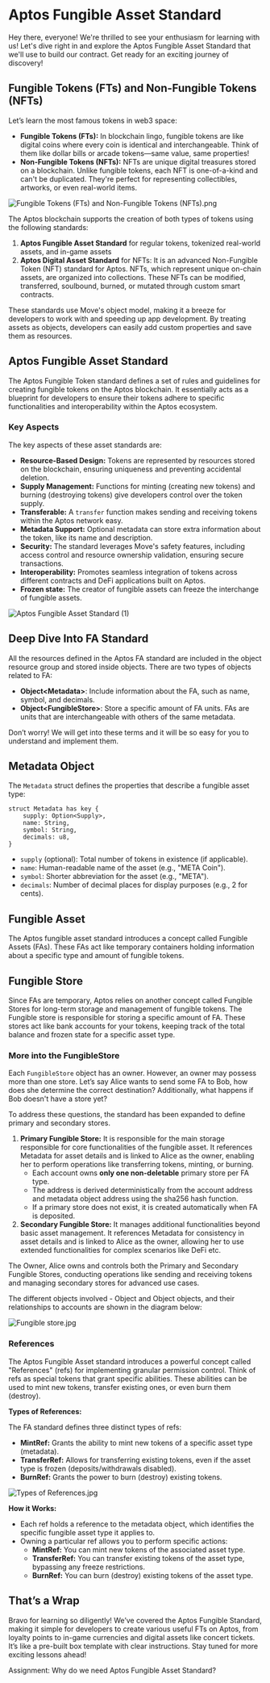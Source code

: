 # Aptos Fungible Asset Standard

Hey there, everyone! We're thrilled to see your enthusiasm for learning with us! Let's dive right in and explore the Aptos Fungible Asset Standard that we'll use to build our contract. Get ready for an exciting journey of discovery!

## Fungible Tokens (FTs) and Non-Fungible Tokens (NFTs)

Let’s learn the most famous tokens in web3 space:

- **Fungible Tokens (FTs):** In blockchain lingo, fungible tokens are like digital coins where every coin is identical and interchangeable. Think of them like dollar bills or arcade tokens—same value, same properties!
- **Non-Fungible Tokens (NFTs):** NFTs are unique digital treasures stored on a blockchain. Unlike fungible tokens, each NFT is one-of-a-kind and can't be duplicated. They're perfect for representing collectibles, artworks, or even real-world items.

![Fungible Tokens (FTs) and Non-Fungible Tokens (NFTs).png](https://github.com/0xmetaschool/Learning-Projects/blob/main/assests_for_all/assets-for-aptos-c3/Section%201%20Getting%20Started/Lesson%202%20Aptos%20Fungible%20Asset%20Standard/Fungible_Tokens_(FTs)_and_Non-Fungible_Tokens_(NFTs).png?raw=true)

The Aptos blockchain supports the creation of both types of tokens using the following standards:

1. **Aptos Fungible Asset Standard** for regular tokens, tokenized real-world assets, and in-game assets
2. **Aptos Digital Asset Standard** for NFTs: It is an advanced Non-Fungible Token (NFT) standard for Aptos. NFTs, which represent unique on-chain assets, are organized into collections. These NFTs can be modified, transferred, soulbound, burned, or mutated through custom smart contracts.

These standards use Move's object model, making it a breeze for developers to work with and speeding up app development. By treating assets as objects, developers can easily add custom properties and save them as resources.

## Aptos Fungible Asset Standard

The Aptos Fungible Token standard defines a set of rules and guidelines for creating fungible tokens on the Aptos blockchain. It essentially acts as a blueprint for developers to ensure their tokens adhere to specific functionalities and interoperability within the Aptos ecosystem.

### Key Aspects

The key aspects of these asset standards are:

- **Resource-Based Design:** Tokens are represented by resources stored on the blockchain, ensuring uniqueness and preventing accidental deletion.
- **Supply Management:** Functions for minting (creating new tokens) and burning (destroying tokens) give developers control over the token supply.
- **Transferable:** A `transfer` function makes sending and receiving tokens within the Aptos network easy.
- **Metadata Support:** Optional metadata can store extra information about the token, like its name and description.
- **Security:** The standard leverages Move's safety features, including access control and resource ownership validation, ensuring secure transactions.
- **Interoperability:** Promotes seamless integration of tokens across different contracts and DeFi applications built on Aptos.
- **Frozen state:** The creator of fungible assets can freeze the interchange of fungible assets. 

![Aptos Fungible Asset Standard (1)](https://github.com/user-attachments/assets/abebf2fa-a121-4007-b881-441d70405d46)


## Deep Dive Into FA Standard

All the resources defined in the Aptos FA standard are included in the object resource group and stored inside objects. There are two types of objects related to FA:

- **Object\<Metadata\>**: Include information about the FA, such as name, symbol, and decimals.
- **Object\<FungibleStore\>**: Store a specific amount of FA units. FAs are units that are interchangeable with others of the same metadata.

Don’t worry! We will get into these terms and it will be so easy for you to understand and implement them. 

## Metadata Object

The `Metadata` struct defines the properties that describe a fungible asset type:

```
struct Metadata has key {
    supply: Option<Supply>,
    name: String,
    symbol: String,
    decimals: u8,
}
```

- `supply` (optional): Total number of tokens in existence (if applicable).
- `name`: Human-readable name of the asset (e.g., "META Coin").
- `symbol`: Shorter abbreviation for the asset (e.g., "META").
- `decimals`: Number of decimal places for display purposes (e.g., 2 for cents).

## Fungible Asset

The Aptos fungible asset standard introduces a concept called Fungible Assets (FAs). These FAs act like temporary containers holding information about a specific type and amount of fungible tokens.

## Fungible Store

Since FAs are temporary, Aptos relies on another concept called Fungible Stores for long-term storage and management of fungible tokens. The Fungible store is responsible for storing a specific amount of FA. These stores act like bank accounts for your tokens, keeping track of the total balance and frozen state for a specific asset type.

### More into the FungibleStore

Each `FungibleStore` object has an owner. However, an owner may possess more than one store. Let’s say Alice wants to send some FA to Bob, how does she determine the correct destination? Additionally, what happens if Bob doesn't have a store yet?

To address these questions, the standard has been expanded to define primary and secondary stores.

1. **Primary Fungible Store:** It is responsible for the main storage responsible for core functionalities of the fungible asset. It references Metadata for asset details and is linked to Alice as the owner, enabling her to perform operations like transferring tokens, minting, or burning.
    - Each account owns **only one non-deletable** primary store per FA type.
    - The address is derived deterministically from the account address and metadata object address using the sha256 hash function.
    - If a primary store does not exist, it is created automatically when FA is deposited.
2. **Secondary Fungible Store:** It manages additional functionalities beyond basic asset management. It references Metadata for consistency in asset details and is linked to Alice as the owner, allowing her to use extended functionalities for complex scenarios like DeFi etc.

The Owner, Alice owns and controls both the Primary and Secondary Fungible Stores, conducting operations like sending and receiving tokens and managing secondary stores for advanced use cases. 

The different objects involved - Object<Metadata> and Object<FungibleStore> objects, and their relationships to accounts are shown in the diagram below:

![Fungible store.jpg](https://github.com/0xmetaschool/Learning-Projects/blob/main/assests_for_all/assets-for-aptos-c3/Section%201%20Getting%20Started/Lesson%202%20Aptos%20Fungible%20Asset%20Standard/Fungible_store.jpg?raw=true)

### References

The Aptos Fungible Asset standard introduces a powerful concept called "References" (refs) for implementing granular permission control. Think of refs as special tokens that grant specific abilities. These abilities can be used to mint new tokens, transfer existing ones, or even burn them (destroy).

**Types of References:**

The FA standard defines three distinct types of refs:

- **MintRef:** Grants the ability to mint new tokens of a specific asset type (metadata).
- **TransferRef:** Allows for transferring existing tokens, even if the asset type is frozen (deposits/withdrawals disabled).
- **BurnRef:** Grants the power to burn (destroy) existing tokens.

![Types of References.jpg](https://github.com/0xmetaschool/Learning-Projects/blob/main/assests_for_all/assets-for-aptos-c3/Section%201%20Getting%20Started/Lesson%202%20Aptos%20Fungible%20Asset%20Standard/Types_of_References.jpg?raw=true)

**How it Works:**

- Each ref holds a reference to the metadata object, which identifies the specific fungible asset type it applies to.
- Owning a particular ref allows you to perform specific actions:
    - **MintRef:** You can mint new tokens of the associated asset type.
    - **TransferRef:** You can transfer existing tokens of the asset type, bypassing any freeze restrictions.
    - **BurnRef:** You can burn (destroy) existing tokens of the asset type.

## That’s a Wrap

Bravo for learning so diligently! We’ve covered the Aptos Fungible Standard, making it simple for developers to create various useful FTs on Aptos, from loyalty points to in-game currencies and digital assets like concert tickets. It’s like a pre-built box template with clear instructions. Stay tuned for more exciting lessons ahead!

Assignment: Why do we need Aptos Fungible Asset Standard?
